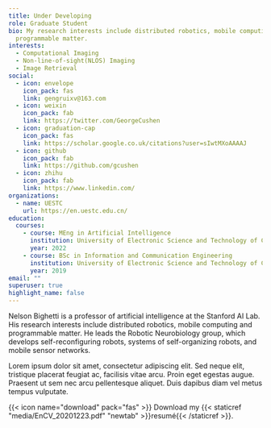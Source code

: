 ```yaml
---
title: Under Developing
role: Graduate Student
bio: My research interests include distributed robotics, mobile computing and
  programmable matter.
interests:
  - Computational Imaging
  - Non-line-of-sight(NLOS) Imaging
  - Image Retrieval
social:
  - icon: envelope
    icon_pack: fas
    link: gengruixv@163.com
  - icon: weixin
    icon_pack: fab
    link: https://twitter.com/GeorgeCushen
  - icon: graduation-cap
    icon_pack: fas
    link: https://scholar.google.co.uk/citations?user=sIwtMXoAAAAJ
  - icon: github
    icon_pack: fab
    link: https://github.com/gcushen
  - icon: zhihu
    icon_pack: fab
    link: https://www.linkedin.com/
organizations:
  - name: UESTC
    url: https://en.uestc.edu.cn/
education:
  courses:
    - course: MEng in Artificial Intelligence
      institution: University of Electronic Science and Technology of China
      year: 2022
    - course: BSc in Information and Communication Engineering
      institution: University of Electronic Science and Technology of China
      year: 2019
email: ""
superuser: true
highlight_name: false
---
```

Nelson Bighetti is a professor of artificial intelligence at the Stanford AI Lab. His research interests include distributed robotics, mobile computing and programmable matter. He leads the Robotic Neurobiology group, which develops self-reconfiguring robots, systems of self-organizing robots, and mobile sensor networks.

Lorem ipsum dolor sit amet, consectetur adipiscing elit. Sed neque elit, tristique placerat feugiat ac, facilisis vitae arcu. Proin eget egestas augue. Praesent ut sem nec arcu pellentesque aliquet. Duis dapibus diam vel metus tempus vulputate.

{{< icon name="download" pack="fas" >}} Download my {{< staticref "media/EnCV_20201223.pdf" "newtab" >}}resumé{{< /staticref >}}.